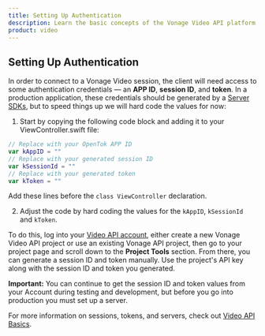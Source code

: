 ```yaml
---
title: Setting Up Authentication
description: Learn the basic concepts of the Vonage Video API platform, including how users can communicate through video, voice, and messaging. Explore a basic Vonage Video API flow.
product: video
--- 
```


## Setting Up Authentication

In order to connect to a Vonage Video session, the client will need access to some authentication credentials — an **APP ID**, **session ID**, and **token**. In a production application, these credentials should be generated by a [Server SDKs](/video/server-sdks/overview), but to speed things up we will hard code the values for now:

1. Start by copying the following code block and adding it to your ViewController.swift file:

```swift
// Replace with your OpenTok APP ID
var kAppID = ""
// Replace with your generated session ID
var kSessionId = ""
// Replace with your generated token
var kToken = ""
```

Add these lines before the `class ViewController` declaration.

2. Adjust the code by hard coding the values for the `kAppID`, `kSessionId` and `kToken`.

To do this, log into your [Video API account](https://tokbox.com/account), either create a new Vonage Video API project or use an existing Vonage API project, then go to your project page and scroll down to the **Project Tools** section. From there, you can generate a session ID and token manually. Use the project's API key along with the session ID and token you generated.

**Important:** You can continue to get the session ID and token values from your Account during testing and development, but before you go into production you must set up a server.

For more information on sessions, tokens, and servers, check out [Video API Basics](/video/overview).
